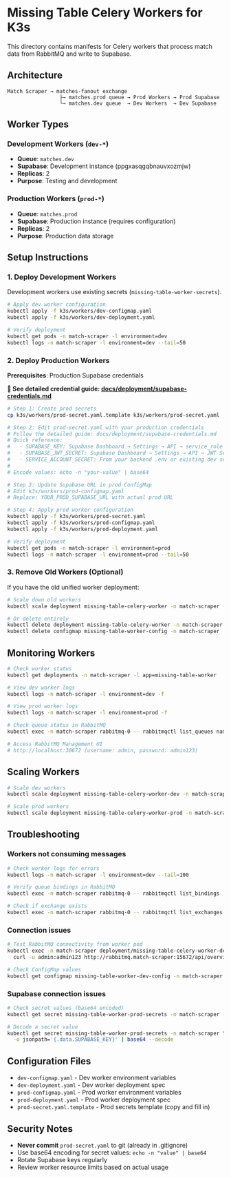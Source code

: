 # Missing Table Celery Workers for K3s

This directory contains manifests for Celery workers that process match data from RabbitMQ and write to Supabase.

## Architecture

```
Match Scraper → matches-fanout exchange
                 ├→ matches.prod queue → Prod Workers → Prod Supabase
                 └→ matches.dev queue  → Dev Workers  → Dev Supabase
```

## Worker Types

### Development Workers (`dev-*`)
- **Queue**: `matches.dev`
- **Supabase**: Development instance (ppgxasqgqbnauvxozmjw)
- **Replicas**: 2
- **Purpose**: Testing and development

### Production Workers (`prod-*`)
- **Queue**: `matches.prod`
- **Supabase**: Production instance (requires configuration)
- **Replicas**: 2
- **Purpose**: Production data storage

## Setup Instructions

### 1. Deploy Development Workers

Development workers use existing secrets (`missing-table-worker-secrets`).

```bash
# Apply dev worker configuration
kubectl apply -f k3s/workers/dev-configmap.yaml
kubectl apply -f k3s/workers/dev-deployment.yaml

# Verify deployment
kubectl get pods -n match-scraper -l environment=dev
kubectl logs -n match-scraper -l environment=dev --tail=50
```

### 2. Deploy Production Workers

**Prerequisites**: Production Supabase credentials

**📖 See detailed credential guide: [docs/deployment/supabase-credentials.md](../../docs/deployment/supabase-credentials.md)**

```bash
# Step 1: Create prod secrets
cp k3s/workers/prod-secret.yaml.template k3s/workers/prod-secret.yaml

# Step 2: Edit prod-secret.yaml with your production credentials
# Follow the detailed guide: docs/deployment/supabase-credentials.md
# Quick reference:
#   - SUPABASE_KEY: Supabase Dashboard → Settings → API → service_role key
#   - SUPABASE_JWT_SECRET: Supabase Dashboard → Settings → API → JWT Secret
#   - SERVICE_ACCOUNT_SECRET: From your backend .env or existing dev secret
#
# Encode values: echo -n "your-value" | base64

# Step 3: Update Supabase URL in prod ConfigMap
# Edit k3s/workers/prod-configmap.yaml
# Replace: YOUR_PROD_SUPABASE_URL with actual prod URL

# Step 4: Apply prod worker configuration
kubectl apply -f k3s/workers/prod-secret.yaml
kubectl apply -f k3s/workers/prod-configmap.yaml
kubectl apply -f k3s/workers/prod-deployment.yaml

# Verify deployment
kubectl get pods -n match-scraper -l environment=prod
kubectl logs -n match-scraper -l environment=prod --tail=50
```

### 3. Remove Old Workers (Optional)

If you have the old unified worker deployment:

```bash
# Scale down old workers
kubectl scale deployment missing-table-celery-worker -n match-scraper --replicas=0

# Or delete entirely
kubectl delete deployment missing-table-celery-worker -n match-scraper
kubectl delete configmap missing-table-worker-config -n match-scraper
```

## Monitoring Workers

```bash
# Check worker status
kubectl get deployments -n match-scraper -l app=missing-table-worker

# View dev worker logs
kubectl logs -n match-scraper -l environment=dev -f

# View prod worker logs
kubectl logs -n match-scraper -l environment=prod -f

# Check queue status in RabbitMQ
kubectl exec -n match-scraper rabbitmq-0 -- rabbitmqctl list_queues name messages consumers

# Access RabbitMQ Management UI
# http://localhost:30672 (username: admin, password: admin123)
```

## Scaling Workers

```bash
# Scale dev workers
kubectl scale deployment missing-table-celery-worker-dev -n match-scraper --replicas=4

# Scale prod workers
kubectl scale deployment missing-table-celery-worker-prod -n match-scraper --replicas=4
```

## Troubleshooting

### Workers not consuming messages

```bash
# Check worker logs for errors
kubectl logs -n match-scraper -l environment=dev --tail=100

# Verify queue bindings in RabbitMQ
kubectl exec -n match-scraper rabbitmq-0 -- rabbitmqctl list_bindings

# Check if exchange exists
kubectl exec -n match-scraper rabbitmq-0 -- rabbitmqctl list_exchanges
```

### Connection issues

```bash
# Test RabbitMQ connectivity from worker pod
kubectl exec -n match-scraper deployment/missing-table-celery-worker-dev -- \
  curl -u admin:admin123 http://rabbitmq.match-scraper:15672/api/overview

# Check ConfigMap values
kubectl get configmap missing-table-worker-dev-config -n match-scraper -o yaml
```

### Supabase connection issues

```bash
# Check secret values (base64 encoded)
kubectl get secret missing-table-worker-prod-secrets -n match-scraper -o yaml

# Decode a secret value
kubectl get secret missing-table-worker-prod-secrets -n match-scraper \
  -o jsonpath='{.data.SUPABASE_KEY}' | base64 --decode
```

## Configuration Files

- `dev-configmap.yaml` - Dev worker environment variables
- `dev-deployment.yaml` - Dev worker deployment spec
- `prod-configmap.yaml` - Prod worker environment variables
- `prod-deployment.yaml` - Prod worker deployment spec
- `prod-secret.yaml.template` - Prod secrets template (copy and fill in)

## Security Notes

- **Never commit** `prod-secret.yaml` to git (already in .gitignore)
- Use base64 encoding for secret values: `echo -n "value" | base64`
- Rotate Supabase keys regularly
- Review worker resource limits based on actual usage
